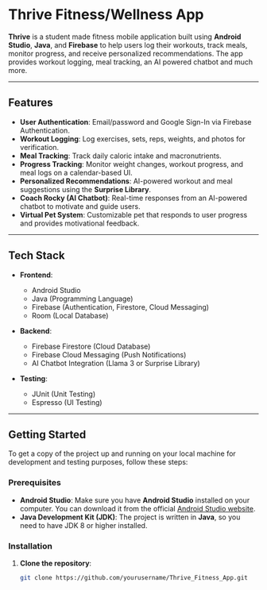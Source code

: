 # Thrive Fitness/Wellness App

**Thrive** is a student made fitness mobile application built using **Android Studio**, **Java**, and **Firebase** to help users log their workouts, track meals, monitor progress, and receive personalized recommendations. The app provides workout logging, meal tracking, an AI powered chatbot and much more.

---

## Features

- **User Authentication**: Email/password and Google Sign-In via Firebase Authentication.
- **Workout Logging**: Log exercises, sets, reps, weights, and photos for verification.
- **Meal Tracking**: Track daily caloric intake and macronutrients.
- **Progress Tracking**: Monitor weight changes, workout progress, and meal logs on a calendar-based UI.
- **Personalized Recommendations**: AI-powered workout and meal suggestions using the **Surprise Library**.
- **Coach Rocky (AI Chatbot)**: Real-time responses from an AI-powered chatbot to motivate and guide users.
- **Virtual Pet System**: Customizable pet that responds to user progress and provides motivational feedback.

---

## Tech Stack

- **Frontend**:  
  - Android Studio  
  - Java (Programming Language)  
  - Firebase (Authentication, Firestore, Cloud Messaging)  
  - Room (Local Database)

- **Backend**:  
  - Firebase Firestore (Cloud Database)  
  - Firebase Cloud Messaging (Push Notifications)  
  - AI Chatbot Integration (Llama 3 or Surprise Library)

- **Testing**:  
  - JUnit (Unit Testing)  
  - Espresso (UI Testing)

---

## Getting Started

To get a copy of the project up and running on your local machine for development and testing purposes, follow these steps:

### Prerequisites

- **Android Studio**: Make sure you have **Android Studio** installed on your computer. You can download it from the official [Android Studio website](https://developer.android.com/studio).
- **Java Development Kit (JDK)**: The project is written in **Java**, so you need to have JDK 8 or higher installed.

### Installation

1. **Clone the repository**:
   ```bash
   git clone https://github.com/yourusername/Thrive_Fitness_App.git
